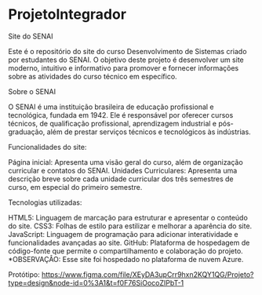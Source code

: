 # ProjetoIntegrador
Site do SENAI

Este é o repositório do site do curso Desenvolvimento de Sistemas criado por estudantes do SENAI. O objetivo deste projeto é desenvolver um site moderno, intuitivo e informativo para promover e fornecer informações sobre as atividades do curso técnico em específico.


Sobre o SENAI

O SENAI é uma instituição brasileira de educação profissional e tecnológica, fundada em 1942. Ele é responsável por oferecer cursos técnicos, de qualificação profissional, aprendizagem industrial e pós-graduação, além de prestar serviços técnicos e tecnológicos às indústrias.


Funcionalidades do site:

Página inicial: Apresenta uma visão geral do curso, além de organização curricular e contatos do SENAI.
Unidades Curriculares: Apresenta uma descrição breve sobre cada unidade curricular dos três semestres de curso, em especial do primeiro semestre.


Tecnologias utilizadas:

HTML5: Linguagem de marcação para estruturar e apresentar o conteúdo do site.
CSS3: Folhas de estilo para estilizar e melhorar a aparência do site.
JavaScript: Linguagem de programação para adicionar interatividade e funcionalidades avançadas ao site.
GitHub: Plataforma de hospedagem de código-fonte que permite o compartilhamento e colaboração do projeto.
*OBSERVAÇÂO: Esse site foi hospedado no plataforma de nuvem Azure.

Protótipo:
https://www.figma.com/file/XEyDA3upCrr9hxn2KQY1QG/Projeto?type=design&node-id=0%3A1&t=f0F76SiOocoZIPbT-1


